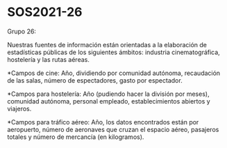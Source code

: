 # SOS2021-26

Grupo 26: 

Nuestras fuentes de información están orientadas a la elaboración de estadísticas públicas de los siguientes ámbitos: industria cinematográfica, hostelería y las rutas aéreas.

*Campos de cine: Año, dividiendo por comunidad autónoma, recaudación de las salas, número de espectadores, gasto por espectador.

*Campos para hostelería: Año (pudiendo hacer la división por meses), comunidad autónoma, personal empleado, establecimientos abiertos y viajeros.

*Campos para tráfico aéreo: Año, los datos encontrados están por aeropuerto, número de aeronaves que cruzan el espacio aéreo, pasajeros totales y número de mercancía (en kilogramos).
